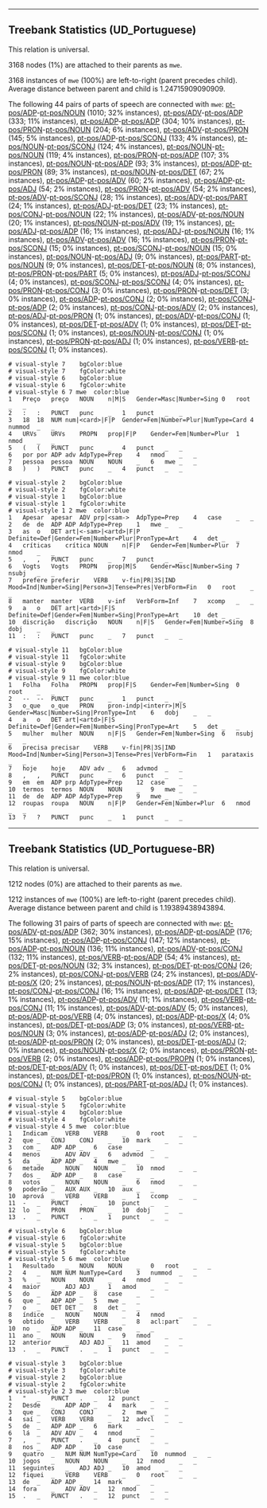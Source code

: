 

--------------------------------------------------------------------------------

## Treebank Statistics (UD_Portuguese)

This relation is universal.

3168 nodes (1%) are attached to their parents as `mwe`.

3168 instances of `mwe` (100%) are left-to-right (parent precedes child).
Average distance between parent and child is 1.24715909090909.

The following 44 pairs of parts of speech are connected with `mwe`: [pt-pos/ADP]()-[pt-pos/NOUN]() (1010; 32% instances), [pt-pos/ADV]()-[pt-pos/ADP]() (333; 11% instances), [pt-pos/ADP]()-[pt-pos/ADP]() (304; 10% instances), [pt-pos/PRON]()-[pt-pos/NOUN]() (204; 6% instances), [pt-pos/ADV]()-[pt-pos/PRON]() (145; 5% instances), [pt-pos/ADP]()-[pt-pos/SCONJ]() (133; 4% instances), [pt-pos/NOUN]()-[pt-pos/SCONJ]() (124; 4% instances), [pt-pos/NOUN]()-[pt-pos/NOUN]() (119; 4% instances), [pt-pos/PRON]()-[pt-pos/ADP]() (107; 3% instances), [pt-pos/NOUN]()-[pt-pos/ADP]() (93; 3% instances), [pt-pos/ADP]()-[pt-pos/PRON]() (89; 3% instances), [pt-pos/NOUN]()-[pt-pos/DET]() (67; 2% instances), [pt-pos/ADP]()-[pt-pos/ADV]() (60; 2% instances), [pt-pos/ADP]()-[pt-pos/ADJ]() (54; 2% instances), [pt-pos/PRON]()-[pt-pos/ADV]() (54; 2% instances), [pt-pos/ADV]()-[pt-pos/SCONJ]() (28; 1% instances), [pt-pos/ADV]()-[pt-pos/PART]() (24; 1% instances), [pt-pos/ADJ]()-[pt-pos/DET]() (23; 1% instances), [pt-pos/CONJ]()-[pt-pos/NOUN]() (22; 1% instances), [pt-pos/ADV]()-[pt-pos/NOUN]() (20; 1% instances), [pt-pos/NOUN]()-[pt-pos/ADV]() (19; 1% instances), [pt-pos/ADJ]()-[pt-pos/ADP]() (16; 1% instances), [pt-pos/ADJ]()-[pt-pos/NOUN]() (16; 1% instances), [pt-pos/ADV]()-[pt-pos/ADV]() (16; 1% instances), [pt-pos/PRON]()-[pt-pos/SCONJ]() (15; 0% instances), [pt-pos/SCONJ]()-[pt-pos/NOUN]() (15; 0% instances), [pt-pos/NOUN]()-[pt-pos/ADJ]() (9; 0% instances), [pt-pos/PART]()-[pt-pos/NOUN]() (9; 0% instances), [pt-pos/DET]()-[pt-pos/NOUN]() (8; 0% instances), [pt-pos/PRON]()-[pt-pos/PART]() (5; 0% instances), [pt-pos/ADJ]()-[pt-pos/SCONJ]() (4; 0% instances), [pt-pos/SCONJ]()-[pt-pos/SCONJ]() (4; 0% instances), [pt-pos/PRON]()-[pt-pos/CONJ]() (3; 0% instances), [pt-pos/PRON]()-[pt-pos/DET]() (3; 0% instances), [pt-pos/ADP]()-[pt-pos/CONJ]() (2; 0% instances), [pt-pos/CONJ]()-[pt-pos/ADP]() (2; 0% instances), [pt-pos/CONJ]()-[pt-pos/ADV]() (2; 0% instances), [pt-pos/ADJ]()-[pt-pos/PRON]() (1; 0% instances), [pt-pos/ADV]()-[pt-pos/CONJ]() (1; 0% instances), [pt-pos/DET]()-[pt-pos/ADV]() (1; 0% instances), [pt-pos/DET]()-[pt-pos/SCONJ]() (1; 0% instances), [pt-pos/NOUN]()-[pt-pos/CONJ]() (1; 0% instances), [pt-pos/PRON]()-[pt-pos/ADJ]() (1; 0% instances), [pt-pos/VERB]()-[pt-pos/SCONJ]() (1; 0% instances).


~~~ conllu
# visual-style 7	bgColor:blue
# visual-style 7	fgColor:white
# visual-style 6	bgColor:blue
# visual-style 6	fgColor:white
# visual-style 6 7 mwe	color:blue
1	Preço	preço	NOUN	n|M|S	Gender=Masc|Number=Sing	0	root	_	_
2	:	:	PUNCT	punc	_	1	punct	_	_
3	18	18	NUM	num|<card>|F|P	Gender=Fem|Number=Plur|NumType=Card	4	nummod	_	_
4	URVs	URVs	PROPN	prop|F|P	Gender=Fem|Number=Plur	1	nmod	_	_
5	(	(	PUNCT	punc	_	4	punct	_	_
6	por	por	ADP	adv	AdpType=Prep	4	nmod	_	_
7	pessoa	pessoa	NOUN	NOUN	_	6	mwe	_	_
8	)	)	PUNCT	punc	_	4	punct	_	_

~~~


~~~ conllu
# visual-style 2	bgColor:blue
# visual-style 2	fgColor:white
# visual-style 1	bgColor:blue
# visual-style 1	fgColor:white
# visual-style 1 2 mwe	color:blue
1	Apesar	apesar	ADV	prp|<sam->	AdpType=Prep	4	case	_	_
2	de	de	ADP	ADP	AdpType=Prep	1	mwe	_	_
3	as	o	DET	art|<-sam>|<artd>|F|P	Definite=Def|Gender=Fem|Number=Plur|PronType=Art	4	det	_	_
4	críticas	crítica	NOUN	n|F|P	Gender=Fem|Number=Plur	7	nmod	_	_
5	,	,	PUNCT	punc	_	7	punct	_	_
6	Vogts	Vogts	PROPN	prop|M|S	Gender=Masc|Number=Sing	7	nsubj	_	_
7	prefere	preferir	VERB	v-fin|PR|3S|IND	Mood=Ind|Number=Sing|Person=3|Tense=Pres|VerbForm=Fin	0	root	_	_
8	manter	manter	VERB	v-inf	VerbForm=Inf	7	xcomp	_	_
9	a	o	DET	art|<artd>|F|S	Definite=Def|Gender=Fem|Number=Sing|PronType=Art	10	det	_	_
10	discrição	discrição	NOUN	n|F|S	Gender=Fem|Number=Sing	8	dobj	_	_
11	:	:	PUNCT	punc	_	7	punct	_	_

~~~


~~~ conllu
# visual-style 11	bgColor:blue
# visual-style 11	fgColor:white
# visual-style 9	bgColor:blue
# visual-style 9	fgColor:white
# visual-style 9 11 mwe	color:blue
1	Folha	Folha	PROPN	prop|F|S	Gender=Fem|Number=Sing	0	root	_	_
2	--	--	PUNCT	punc	_	1	punct	_	_
3	o_que	o_que	PRON	pron-indp|<interr>|M|S	Gender=Masc|Number=Sing|PronType=Int	6	dobj	_	_
4	a	o	DET	art|<artd>|F|S	Definite=Def|Gender=Fem|Number=Sing|PronType=Art	5	det	_	_
5	mulher	mulher	NOUN	n|F|S	Gender=Fem|Number=Sing	6	nsubj	_	_
6	precisa	precisar	VERB	v-fin|PR|3S|IND	Mood=Ind|Number=Sing|Person=3|Tense=Pres|VerbForm=Fin	1	parataxis	_	_
7	hoje	hoje	ADV	adv	_	6	advmod	_	_
8	,	,	PUNCT	punc	_	6	punct	_	_
9	em	em	ADP	prp	AdpType=Prep	12	case	_	_
10	termos	termos	NOUN	NOUN	_	9	mwe	_	_
11	de	de	ADP	ADP	AdpType=Prep	9	mwe	_	_
12	roupas	roupa	NOUN	n|F|P	Gender=Fem|Number=Plur	6	nmod	_	_
13	?	?	PUNCT	punc	_	1	punct	_	_

~~~




--------------------------------------------------------------------------------

## Treebank Statistics (UD_Portuguese-BR)

This relation is universal.

1212 nodes (0%) are attached to their parents as `mwe`.

1212 instances of `mwe` (100%) are left-to-right (parent precedes child).
Average distance between parent and child is 1.19389438943894.

The following 31 pairs of parts of speech are connected with `mwe`: [pt-pos/ADV]()-[pt-pos/ADP]() (362; 30% instances), [pt-pos/ADP]()-[pt-pos/ADP]() (176; 15% instances), [pt-pos/ADP]()-[pt-pos/CONJ]() (147; 12% instances), [pt-pos/ADP]()-[pt-pos/NOUN]() (136; 11% instances), [pt-pos/ADV]()-[pt-pos/CONJ]() (132; 11% instances), [pt-pos/VERB]()-[pt-pos/ADP]() (54; 4% instances), [pt-pos/DET]()-[pt-pos/NOUN]() (32; 3% instances), [pt-pos/DET]()-[pt-pos/CONJ]() (26; 2% instances), [pt-pos/CONJ]()-[pt-pos/VERB]() (24; 2% instances), [pt-pos/ADV]()-[pt-pos/X]() (20; 2% instances), [pt-pos/NOUN]()-[pt-pos/ADP]() (17; 1% instances), [pt-pos/CONJ]()-[pt-pos/CONJ]() (16; 1% instances), [pt-pos/ADP]()-[pt-pos/DET]() (13; 1% instances), [pt-pos/ADP]()-[pt-pos/ADV]() (11; 1% instances), [pt-pos/VERB]()-[pt-pos/CONJ]() (11; 1% instances), [pt-pos/ADV]()-[pt-pos/ADV]() (5; 0% instances), [pt-pos/ADP]()-[pt-pos/VERB]() (4; 0% instances), [pt-pos/ADP]()-[pt-pos/X]() (4; 0% instances), [pt-pos/DET]()-[pt-pos/ADP]() (3; 0% instances), [pt-pos/VERB]()-[pt-pos/NOUN]() (3; 0% instances), [pt-pos/ADP]()-[pt-pos/ADJ]() (2; 0% instances), [pt-pos/ADP]()-[pt-pos/PRON]() (2; 0% instances), [pt-pos/DET]()-[pt-pos/ADJ]() (2; 0% instances), [pt-pos/NOUN]()-[pt-pos/X]() (2; 0% instances), [pt-pos/PRON]()-[pt-pos/VERB]() (2; 0% instances), [pt-pos/ADP]()-[pt-pos/PROPN]() (1; 0% instances), [pt-pos/DET]()-[pt-pos/ADV]() (1; 0% instances), [pt-pos/DET]()-[pt-pos/DET]() (1; 0% instances), [pt-pos/DET]()-[pt-pos/PRON]() (1; 0% instances), [pt-pos/NOUN]()-[pt-pos/CONJ]() (1; 0% instances), [pt-pos/PART]()-[pt-pos/ADJ]() (1; 0% instances).


~~~ conllu
# visual-style 5	bgColor:blue
# visual-style 5	fgColor:white
# visual-style 4	bgColor:blue
# visual-style 4	fgColor:white
# visual-style 4 5 mwe	color:blue
1	Indicam	_	VERB	VERB	_	0	root	_	_
2	que	_	CONJ	CONJ	_	10	mark	_	_
3	com	_	ADP	ADP	_	6	case	_	_
4	menos	_	ADV	ADV	_	6	advmod	_	_
5	da	_	ADP	ADP	_	4	mwe	_	_
6	metade	_	NOUN	NOUN	_	10	nmod	_	_
7	dos	_	ADP	ADP	_	8	case	_	_
8	votos	_	NOUN	NOUN	_	6	nmod	_	_
9	poderão	_	AUX	AUX	_	10	aux	_	_
10	aprová	_	VERB	VERB	_	1	ccomp	_	_
11	-	_	PUNCT	.	_	10	punct	_	_
12	lo	_	PRON	PRON	_	10	dobj	_	_
13	.	_	PUNCT	.	_	1	punct	_	_

~~~


~~~ conllu
# visual-style 6	bgColor:blue
# visual-style 6	fgColor:white
# visual-style 5	bgColor:blue
# visual-style 5	fgColor:white
# visual-style 5 6 mwe	color:blue
1	Resultado	_	NOUN	NOUN	_	0	root	_	_
2	4	_	NUM	NUM	NumType=Card	3	nummod	_	_
3	%	_	NOUN	NOUN	_	4	nmod	_	_
4	maior	_	ADJ	ADJ	_	1	amod	_	_
5	do	_	ADP	ADP	_	8	case	_	_
6	que	_	ADP	ADP	_	5	mwe	_	_
7	o	_	DET	DET	_	8	det	_	_
8	índice	_	NOUN	NOUN	_	4	nmod	_	_
9	obtido	_	VERB	VERB	_	8	acl:part	_	_
10	no	_	ADP	ADP	_	11	case	_	_
11	ano	_	NOUN	NOUN	_	9	nmod	_	_
12	anterior	_	ADJ	ADJ	_	11	amod	_	_
13	.	_	PUNCT	.	_	1	punct	_	_

~~~


~~~ conllu
# visual-style 3	bgColor:blue
# visual-style 3	fgColor:white
# visual-style 2	bgColor:blue
# visual-style 2	fgColor:white
# visual-style 2 3 mwe	color:blue
1	"	_	PUNCT	.	_	12	punct	_	_
2	Desde	_	ADP	ADP	_	4	mark	_	_
3	que	_	CONJ	CONJ	_	2	mwe	_	_
4	saí	_	VERB	VERB	_	12	advcl	_	_
5	de	_	ADP	ADP	_	6	mark	_	_
6	lá	_	ADV	ADV	_	4	nmod	_	_
7	,	_	PUNCT	.	_	4	punct	_	_
8	nos	_	ADP	ADP	_	10	case	_	_
9	quatro	_	NUM	NUM	NumType=Card	10	nummod	_	_
10	jogos	_	NOUN	NOUN	_	12	nmod	_	_
11	seguintes	_	ADJ	ADJ	_	10	amod	_	_
12	fiquei	_	VERB	VERB	_	0	root	_	_
13	de	_	ADP	ADP	_	14	mark	_	_
14	fora	_	ADV	ADV	_	12	nmod	_	_
15	.	_	PUNCT	.	_	12	punct	_	_

~~~


